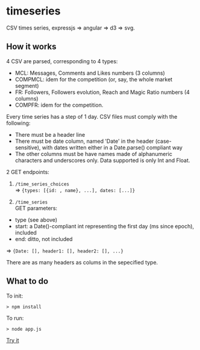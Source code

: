timeseries
==========

CSV times series, expressjs => angular => d3 => svg.

How it works
---

4 CSV are parsed, corresponding to 4 types:
  - MCL: Messages, Comments and Likes numbers (3 columns)
  - COMPMCL: idem for the competition (or, say, the whole market segment)
  - FR: Followers, Followers evolution, Reach and Magic Ratio numbers (4 columns)
  - COMPFR: idem for the competition.

Every time series has a step of 1 day.
CSV files must comply with the following:
  - There must be a header line
  - There must be date column, named 'Date' in the header (case-sensitive), with dates written either in a Date.parse() compliant way
  - The other columns must be have names made of alphanumeric characters and underscores only. Data supported is only Int and Float.

2 GET endpoints:

1) `/time_series_choices`   
=> `{types: [{id: , name}, ...], dates: [...]}`
  
2) `/time_series`  
GET parameters:
  - type (see above)
  - start: a Date()-compliant int representing the first day (ms since epoch), included
  - end: ditto, not included   

=> `{Date: [], header1: [], header2: [], ...}`

There are as many headers as colums in the sepecified type.

What to do
---

To init:

`> npm install`

To run:

`> node app.js`

[Try it](http://localhost:3000/app/)
